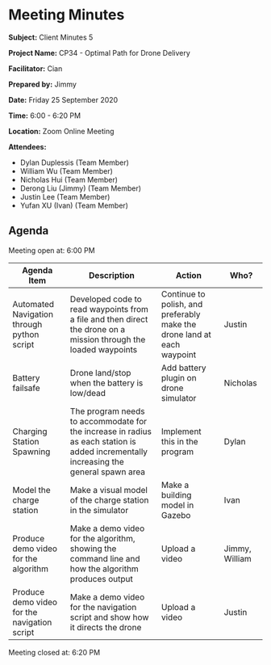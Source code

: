 # Meeting Minutes

**Subject:** Client Minutes 5

**Project Name:** CP34 - Optimal Path for Drone Delivery

**Facilitator:** Cian

**Prepared by:** Jimmy

**Date:** Friday 25 September 2020

**Time:** 6:00 - 6:20 PM

**Location:** Zoom Online Meeting

**Attendees:**

* Dylan Duplessis (Team Member)
* William Wu (Team Member)
* Nicholas Hui (Team Member)
* Derong Liu (Jimmy) (Team Member)
* Justin Lee (Team Member)
* Yufan XU (Ivan) (Team Member)

## Agenda

Meeting open at: 6:00 PM

| Agenda Item | Description | Action | Who? |
| -- | -- | -- | -- |
| Automated Navigation through python script | Developed code to read waypoints from a file and then direct the drone on a mission through the loaded waypoints | Continue to polish, and preferably make the drone land at each waypoint | Justin |
| Battery failsafe | Drone land/stop when the battery is low/dead | Add battery plugin on drone simulator | Nicholas |
| Charging Station Spawning | The program needs to accommodate for the increase in radius as each station is added incrementally increasing the general spawn area | Implement this in the program | Dylan |
| Model the charge station | Make a visual model of the charge station in the simulator | Make a building model in Gazebo | Ivan |
| Produce demo video for the algorithm | Make a demo video for the algorithm, showing the command line and how the algorithm produces output | Upload a video | Jimmy, William |
| Produce demo video for the navigation script | Make a demo video for the navigation script and show how it directs the drone | Upload a video | Justin | Produce demo video for the station spawner program | Make a demo video for the spawner script | Upload a video | Dylan |

Meeting closed at:  6:20 PM
